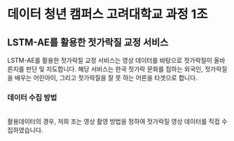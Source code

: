# 데이터 청년 캠퍼스 고려대학교 과정 1조
## LSTM-AE를 활용한 젓가락질 교정 서비스

LSTM-AE를 활용한 젓가락질 교정 서비스는 영상 데이터를 바탕으로 젓가락질이 올바른지를 판단 및 지도합니다. 해당 서비스는 한국 젓가락 문화를 접하는 외국인, 젓가락질을 배우는 어린아이, 그리고 젓가락질을 잘 못 하는 어른을 타겟으로 합니다.

### 데이터 수집 방법

<img src="https://user-images.githubusercontent.com/87642864/131116062-73ceb2dc-3dfd-4daf-b785-4686ca72a909.PNG"  width="600" height="3">

활용데이터의 경우, 저희 조는 영상 촬영 방법을 정하여 젓가락질 영상 데이터를 직접 수집하였습니다. 
